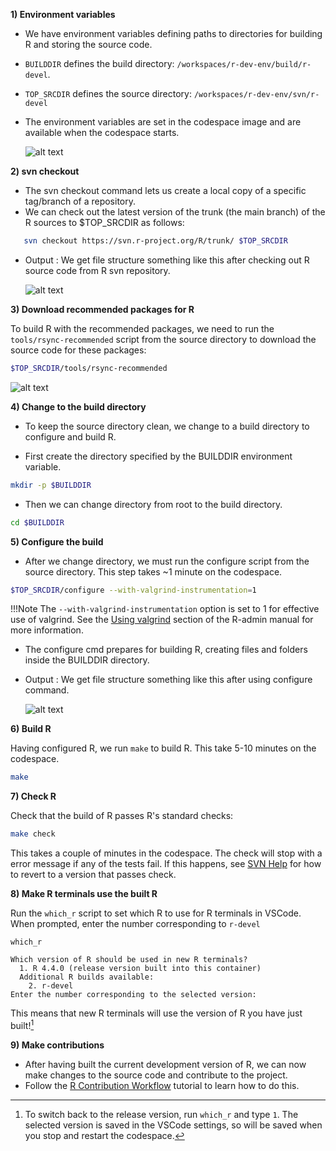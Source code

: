 **1) Environment variables**

- We have environment variables defining paths to directories for building R and storing the source code.
- `BUILDDIR` defines the build directory: `/workspaces/r-dev-env/build/r-devel`. 
- `TOP_SRCDIR` defines the source directory: `/workspaces/r-dev-env/svn/r-devel`
- The environment variables are set in the codespace image and are available when the codespace starts.

  ![alt text](../assets/rdev6.png)
  
**2) svn checkout**

- The svn checkout command lets us create a local copy of a specific tag/branch of a repository.
- We can check out the latest version of the trunk (the main branch) of the R sources to $TOP_SRCDIR as follows:
```bash
   svn checkout https://svn.r-project.org/R/trunk/ $TOP_SRCDIR
```
- Output : We get file structure something like this after checking out R source code from R svn repository.

   ![alt text](../assets/rdev8.png)

**3) Download recommended packages for R**

To build R with the recommended packages, we need to run the `tools/rsync-recommended` script from the source directory to download the source code for these packages:
```bash
$TOP_SRCDIR/tools/rsync-recommended
```
![alt text](../assets/rdev9.png)

**4) Change to the build directory**
   
- To keep the source directory clean, we change to a build directory to configure and build R.

- First create the directory specified by the BUILDDIR environment variable.
```bash
mkdir -p $BUILDDIR
```

- Then we can change directory from root to the build directory.
```bash
cd $BUILDDIR
```

**5) Configure the build**

- After we change directory, we must run the configure script from the source directory.
This step takes ~1 minute on the codespace.
```bash
$TOP_SRCDIR/configure --with-valgrind-instrumentation=1

```
!!!Note
    The `--with-valgrind-instrumentation` option is set to 1 for effective use of valgrind. See the [Using valgrind](https://cran.r-project.org/doc/manuals/R-exts.html#Using-valgrind) section of the R-admin manual for more information.

- The configure cmd prepares for building R, creating files and folders inside the BUILDDIR directory.
- Output : We get file structure something like this after using configure command.
     
   ![alt text](../assets/rdev7.png)

**6) Build R**

Having configured R, we run `make` to build R. This take 5-10 minutes on the codespace.
```bash
make
```
**7) Check R**

Check that the build of R passes R's standard checks:
```bash
make check
```
This takes a couple of minutes in the codespace. The check will stop with a error message if any of the tests fail. If this happens, see [SVN Help](./svn_help.md) for how to revert to a version that passes check.

**8) Make R terminals use the built R**

Run the `which_r` script to set which R to use for R terminals in VSCode. When prompted, enter the number corresponding to `r-devel`
```
which_r
```
```
Which version of R should be used in new R terminals?
  1. R 4.4.0 (release version built into this container)
  Additional R builds available:
    2. r-devel
Enter the number corresponding to the selected version: 
```
This means that new R terminals will use the version of R you have just built![^1]

[^1]: To switch back to the release version, run `which_r` and type `1`. The 
selected version is saved in the VSCode settings, so will be saved when you 
stop and restart the codespace.

**9) Make contributions**

- After having built the current development version of R, we can now make changes to the source code and contribute to the project.
- Follow the [R Contribution Workflow](./contribution_workflow.md) tutorial to learn how to do this.